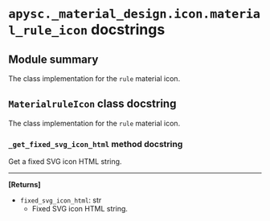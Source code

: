 # `apysc._material_design.icon.material_rule_icon` docstrings

## Module summary

The class implementation for the `rule` material icon.

## `MaterialruleIcon` class docstring

The class implementation for the `rule` material icon.

### `_get_fixed_svg_icon_html` method docstring

Get a fixed SVG icon HTML string.<hr>

**[Returns]**

- `fixed_svg_icon_html`: str
  - Fixed SVG icon HTML string.